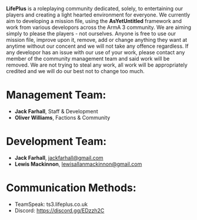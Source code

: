 <b>LifePlus</b> is a roleplaying community dedicated, solely, to entertaining our players and creating a light hearted environment for everyone. We currently aim to developing a mission file, using the <b>AsYetUntitled</b> framework and work from various developors across the ArmA 3 community. We are aiming simply to please the players - not ourselves. Anyone is free to use our mission file, improve upon it, remove, add or change anything they want at anytime without our concent and we will not take any offence regardless. If any developor has an issue with our use of your work, please contact any member of the community management team and said work will be removed. We are not trying to steal any work, all work will be appropriately credited and we will do our best not to change too much.

# Management Team:
  - <b>Jack Farhall</b>, Staff & Development
  - <b>Oliver Williams</b>, Factions & Community

# Development Team:
  - <b>Jack Farhall</b>, jackfarhall@gmail.com
  - <b>Lewis Mackinnon</b>, lewisallanmackinnon@gmail.com

# Communication Methods:
  - TeamSpeak: ts3.lifeplus.co.uk
  - Discord: https://discord.gg/EDzzh2C
